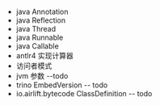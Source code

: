 - java Annotation
- java Reflection
- java Thread
- java Runnable
- java Callable
- antlr4 实现计算器
- 访问者模式
- jvm 参数 --todo
- trino EmbedVersion -- todo
- io.airlift.bytecode ClassDefinition -- todo 